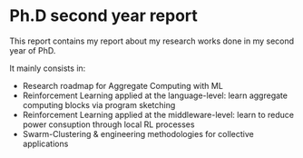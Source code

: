 # Ph.D second year report

This report contains my report about my research works done in my second year of PhD.

It mainly consists in:
- Research roadmap for Aggregate Computing with ML
- Reinforcement Learning applied at the language-level: learn aggregate computing blocks via program sketching
- Reinforcement Learning applied at the middleware-level: learn to reduce power consuption through local RL processes
- Swarm-Clustering & engineering methodologies for collective applications
